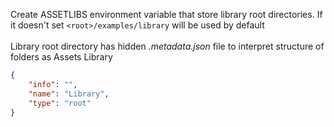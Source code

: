 Create ASSETLIBS environment variable that store library root directories. If it doesn't set `<root>/examples/library` will be used by default
<br/><br/>
Library root directory has hidden *.metadata.json* file to interpret structure of folders as Assets Library
```json
{
    "info": "",
    "name": "Library",
    "type": "root"
}
```